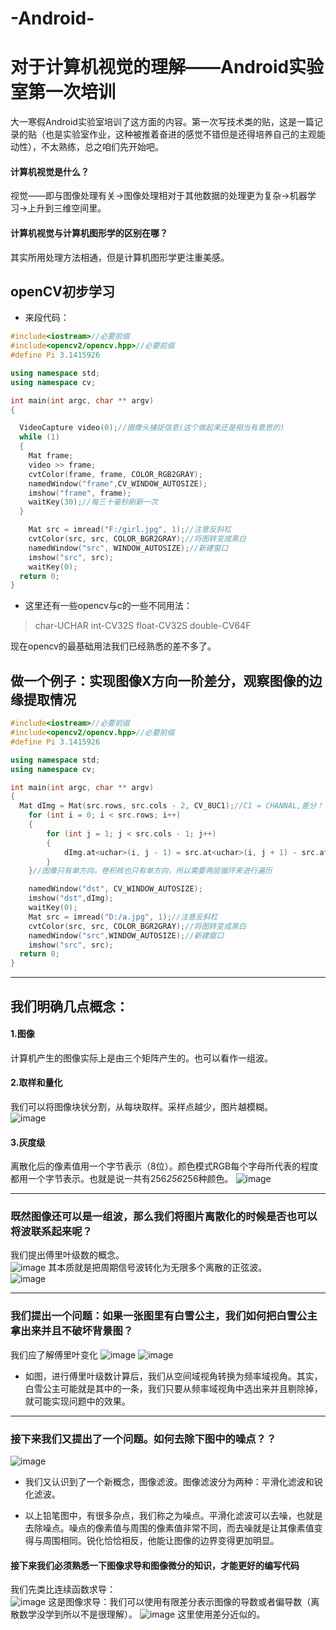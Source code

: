 # -Android-
# 对于计算机视觉的理解——Android实验室第一次培训
大一寒假Android实验室培训了这方面的内容。第一次写技术类的贴，这是一篇记录的贴（也是实验室作业，这种被推着奋进的感觉不错但是还得培养自己的主观能动性），不太熟练，总之咱们先开始吧。




#### 计算机视觉是什么？
视觉——即与图像处理有关->图像处理相对于其他数据的处理更为复杂->机器学习->上升到三维空间里。



#### 计算机视觉与计算机图形学的区别在哪？
其实所用处理方法相通，但是计算机图形学更注重美感。




## openCV初步学习

- 来段代码：
```c++
#include<iostream>//必要前缀
#include<opencv2/opencv.hpp>//必要前缀
#define Pi 3.1415926

using namespace std;
using namespace cv;

int main(int argc, char ** argv)
{

  VideoCapture video(0);//摄像头捕捉信息(这个做起来还是相当有意思的)
  while (1)
  {
    Mat frame;
    video >> frame;
    cvtColor(frame, frame, COLOR_RGB2GRAY);
    namedWindow("frame",CV_WINDOW_AUTOSIZE);
    imshow("frame", frame);
    waitKey(30);//每三十毫秒刷新一次
  }

	Mat src = imread("F:/girl.jpg", 1);//注意反斜杠
	cvtColor(src, src, COLOR_BGR2GRAY);//将图转变成黑白
	namedWindow("src", WINDOW_AUTOSIZE);//新建窗口
	imshow("src", src);
	waitKey(0);
  return 0;
}
```

- 这里还有一些opencv与c的一些不同用法：
>char-UCHAR          int-CV32S           float-CV32S          double-CV64F

>
现在opencv的最基础用法我们已经熟悉的差不多了。


## 做一个例子：实现图像X方向一阶差分，观察图像的边缘提取情况

```c++
#include<iostream>//必要前缀
#include<opencv2/opencv.hpp>//必要前缀
#define Pi 3.1415926

using namespace std;
using namespace cv;

int main(int argc, char ** argv)
{
  Mat dImg = Mat(src.rows, src.cols - 2, CV_8UC1);//C1 = CHANNAL,差分！！
	for (int i = 0; i < src.rows; i++)
	{
		for (int j = 1; j < src.cols - 1; j++)
		{
			dImg.at<uchar>(i, j - 1) = src.at<uchar>(i, j + 1) - src.at<uchar>(i, j - 1);
		}
	}//图像只有单方向，卷积核也只有单方向，所以需要两层循环来进行遍历

	namedWindow("dst", CV_WINDOW_AUTOSIZE);
	imshow("dst",dImg);
	waitKey(0);
	Mat src = imread("D:/a.jpg", 1);//注意反斜杠
	cvtColor(src, src, COLOR_BGR2GRAY);//将图转变成黑白
	namedWindow("src",WINDOW_AUTOSIZE);//新建窗口
	imshow("src", src);
  return 0;
}
```

---
## 我们明确几点概念：
#### 1.图像
计算机产生的图像实际上是由三个矩阵产生的。也可以看作一组波。



#### 2.取样和量化
我们可以将图像块状分割，从每块取样。采样点越少，图片越模糊。                                        
![image](https://github.com/artimisgood/-Android-/blob/master/1.jpg)



#### 3.灰度级
离散化后的像素值用一个字节表示（8位）。颜色模式RGB每个字母所代表的程度都用一个字节表示。也就是说一共有256*256*256种颜色。
![image](https://github.com/artimisgood/-Android-/blob/master/2.jpg)


---
### 既然图像还可以是一组波，那么我们将图片离散化的时候是否也可以将波联系起来呢？                           
我们提出傅里叶级数的概念。   
![image](https://github.com/artimisgood/-Android-/blob/master/图片3.png)
其本质就是把周期信号波转化为无限多个离散的正弦波。                      
![image](https://github.com/artimisgood/-Android-/blob/master/图片4.png)




---
### 我们提出一个问题：如果一张图里有白雪公主，我们如何把白雪公主拿出来并且不破坏背景图？
我们应了解傅里叶变化
![image](https://github.com/artimisgood/-Android-/blob/master/图片5.png)
![image](https://github.com/artimisgood/-Android-/blob/master/图片6.png)
- 如图，进行傅里叶级数计算后，我们从空间域视角转换为频率域视角。其实，白雪公主可能就是其中的一条，我们只要从频率域视角中选出来并且剔除掉，就可能实现问题中的效果。 

---
### 接下来我们又提出了一个问题。如何去除下图中的噪点？？                
![image](https://github.com/artimisgood/-Android-/blob/master/图片7.png)
- 我们又认识到了一个新概念，图像滤波。图像滤波分为两种：平滑化滤波和锐化滤波。                                 
 * 以上铅笔图中，有很多杂点，我们称之为噪点。平滑化滤波可以去噪，也就是去除噪点。噪点的像素值与周围的像素值非常不同，而去噪就是让其像素值变得与周围相同。锐化恰恰相反，他能让图像的边界变得更加明显。
#### 接下来我们必须熟悉一下图像求导和图像微分的知识，才能更好的编写代码
我们先类比连续函数求导：                                
![image](https://github.com/artimisgood/-Android-/blob/master/图片7.png)
这是图像求导：我们可以使用有限差分表示图像的导数或者偏导数（离散数学没学到所以不是很理解）。
![image](https://github.com/artimisgood/-Android-/blob/master/图片8.png)
这里使用差分近似的。


